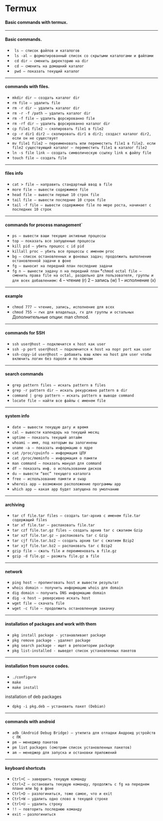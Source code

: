 # Termux
#### Basic commands with termux.

---
#### Basic commands.
* ` ls – список файлов и каталогов`
* ` ls -al – форматированный список со скрытыми каталогами и файлами`
* ` cd dir – сменить директорию на dir`
* ` cd – сменить на домашний каталог`
* ` pwd – показать текущий каталог`

---
#### commands with files.
* `mkdir dir – создать каталог dir`
* `rm file – удалить file`
* `rm -r dir – удалить каталог dir`
* `rm -r -f /path – удалить каталог dir`
* `rm -f file – удалить форсированно file`
* `rm -rf dir – удалить форсированно каталог dir`
* `cp file1 file2 – скопировать file1 в file2`
* `cp -r dir1 dir2 – скопировать dir1 в dir2; создаст каталог dir2, если он не существует`
* `mv file1 file2 – переименовать или переместить file1 в file2. если file2 существующий каталог — переместить file1 в каталог file2`
* `ln -s file link – создать символическую ссылку link к файлу file`
* `touch file – создать file`

---
#### files info
* `cat > file – направить стандартный ввод в file`
* `more file – вывести содержимое file`
* `head file – вывести первые 10 строк file`
* `tail file – вывести последние 10 строк file`
* `tail -f file – вывести содержимое file по мере роста, начинает с последних 10 строк`

---
#### commands for process management`
* `ps – вывести ваши текущие активные процессы`
* `top – показать все запущенные процессы`
* `kill pid – убить процесс с id pid`
* `killall proc – убить все процессы с именем proc`
* `bg – список остановленных и фоновых задач; продолжить выполнение остановленной задачи в фоне`
* `fg – выносит на передний план последние задачи`
* `fg n – вынести задачу n на передний план`
*`chmod octal file – сменить права file на octal, раздельно для пользователя, группы и для всех добавлением:`
4 – чтение (r)
2 – запись (w)
1 – исполнение (x)

---
#### example
* `chmod 777 – чтение, запись, исполнение для всех`
* `chmod 755 – rwx для владельца, rx для группы и остальных`
Дополнительные опции: man chmod.

---
#### commands for SSH

* `ssh user@host – подключится к host как user`
* `ssh -p port user@host – подключится к host на порт port как user`
* `ssh-copy-id user@host – добавить ваш ключ на host для user чтобы включить логин без пароля и по ключам`

---
#### search commands
* `grep pattern files – искать pattern в files`
* `grep -r pattern dir – искать рекурсивно pattern в dir`
* `command | grep pattern – искать pattern в выводе command`
* `locate file – найти все файлы с именем file`

---
#### system info
* `date – вывести текущую дату и время`
* `cal – вывести календарь на текущий месяц`
* `uptime – показать текущий аптайм`
* `whoami – имя, под которым вы залогинены`
* `uname -a – показать информацию о ядре`
* `cat /proc/cpuinfo – информация ЦПУ`
* `cat /proc/meminfo – информация о памяти`
* `man command – показать мануал для command`
* `df – показать инф. о использовании дисков`
* `du – вывести “вес” текущего каталога`
* `free – использование памяти и swap`
* `whereis app – возможное расположение программы app`
* `which app – какая app будет запущена по умолчанию`

---
#### archiving
* `tar cf file.tar files – создать tar-архив с именем file.tar содержащий files`
* `tar xf file.tar – распаковать file.tar`
* `tar czf file.tar.gz files – создать архив tar с сжатием Gzip`
* `tar xzf file.tar.gz – распаковать tar с Gzip`
* `tar cjf file.tar.bz2 – создать архив tar с сжатием Bzip2`
* `tar xjf file.tar.bz2 – распаковать tar с Bzip2`
* `gzip file – сжать file и переименовать в file.gz`
* `gzip -d file.gz – разжать file.gz в file`

---
#### network
* `ping host – пропинговать host и вывести результат`
* `whois domain – получить информацию whois для domain`
* `dig domain – получить DNS информацию domain`
* `dig -x host – реверсивно искать host`
* `wget file – скачать file`
* `wget -c file – продолжить остановленную закачку`

---
#### installation of packages and work with them
* `pkg install package - устанавливает package`
* `pkg remove package - удаляет package`
* `pkg search package - ищет в репозитории package`
* `pkg list-installed - выведет список установленных пакетов`

---
#### installation from source codes.
* `./configure`
* `make`
* `make install`

installation of deb packages

* `dpkg -i pkg.deb – установить пакет (Debian)`

---
#### commands with android
* `adb (Android Debug Bridge) — утилита для отладки Андроид устройств с ПК`
* `pm — менеджер пакетов`
* `pm list packages (смотрим список установленных пакетов)`
* `am — менеджер для запуска и остановки приложений`

---
#### keyboard shortcuts
* `Ctrl+C – завершить текущую команду`
* `Ctrl+Z – остановить текущую команду, продолжть с fg на переднем плане или bg в фоне`
* `Ctrl+D – разлогиниться, тоже самое, что и exit`
* `Ctrl+W – удалить одно слово в текущей строке`
* `Ctrl+U – удалить строку`
* `!! — повторить последнюю команду`
* `exit – разлогиниться`

